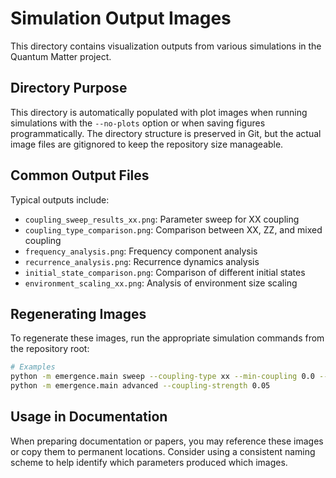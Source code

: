 # Simulation Output Images

This directory contains visualization outputs from various simulations in the Quantum Matter project.

## Directory Purpose

This directory is automatically populated with plot images when running simulations with the `--no-plots` option or when saving figures programmatically. The directory structure is preserved in Git, but the actual image files are gitignored to keep the repository size manageable.

## Common Output Files

Typical outputs include:

- `coupling_sweep_results_xx.png`: Parameter sweep for XX coupling
- `coupling_type_comparison.png`: Comparison between XX, ZZ, and mixed coupling
- `frequency_analysis.png`: Frequency component analysis
- `recurrence_analysis.png`: Recurrence dynamics analysis
- `initial_state_comparison.png`: Comparison of different initial states
- `environment_scaling_xx.png`: Analysis of environment size scaling

## Regenerating Images

To regenerate these images, run the appropriate simulation commands from the repository root:

```bash
# Examples
python -m emergence.main sweep --coupling-type xx --min-coupling 0.0 --max-coupling 1.0 --num-points 10
python -m emergence.main advanced --coupling-strength 0.05
```

## Usage in Documentation

When preparing documentation or papers, you may reference these images or copy them to permanent locations. Consider using a consistent naming scheme to help identify which parameters produced which images. 